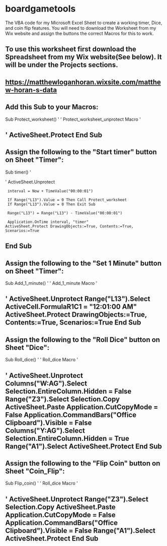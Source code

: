 # boardgametools
The VBA code for my Microsoft Excel Sheet to create a working timer, Dice, and coin flip features. You will need to download the Worksheet from my Wix website and assign the buttons the correct Macros for this to work.

To use this worksheet first download the Spreadsheet from my Wix website(See below). It will be under the Projects sections.
-------------------------------------------------------------------------------------------------------------------------------------------------------------------
https://matthewloganhoran.wixsite.com/matthew-horan-s-data
-------------------------------------------------------------------------------------------------------------------------------------------------------------------
Add this Sub to your Macros:
-------------------------------------------------------------------------------------------------------------------------------------------------------------------
Sub Protect_worksheet()
'
' Protect_worksheet_unprotect Macro
'

'
ActiveSheet.Protect
End Sub
-------------------------------------------------------------------------------------------------------------------------------------------------------------------
Assign the following to the "Start timer" button on Sheet "Timer":
-------------------------------------------------------------------------------------------------------------------------------------------------------------------
 Sub timer()
'

'
    ActiveSheet.Unprotect
   
     interval = Now + TimeValue("00:00:01")

     If Range("L13").Value = 0 Then Call Protect_worksheet
     If Range("L13").Value = 0 Then Exit Sub

     Range("L13") = Range("L13") - TimeValue("00:00:01")

     Application.OnTime interval, "timer"
    ActiveSheet.Protect DrawingObjects:=True, Contents:=True, Scenarios:=True
    
 End Sub
-------------------------------------------------------------------------------------------------------------------------------------------------------------------
Assign the following to the "Set 1 Minute" button on Sheet "Timer":
-------------------------------------------------------------------------------------------------------------------------------------------------------------------
Sub Add_1_minute()
'
' Add_1_minute Macro
'

'
   ActiveSheet.Unprotect
    Range("L13").Select
    ActiveCell.FormulaR1C1 = "12:01:00 AM"
    ActiveSheet.Protect DrawingObjects:=True, Contents:=True, Scenarios:=True
End Sub
-------------------------------------------------------------------------------------------------------------------------------------------------------------------
Assign the following to the "Roll Dice" button on Sheet "Dice":
-------------------------------------------------------------------------------------------------------------------------------------------------------------------
Sub Roll_dice()
'
' Roll_dice Macro
'

'
    ActiveSheet.Unprotect
    Columns("W:AG").Select
    Selection.EntireColumn.Hidden = False
    Range("Z3").Select
    Selection.Copy
    ActiveSheet.Paste
    Application.CutCopyMode = False
    Application.CommandBars("Office Clipboard").Visible = False
    Columns("Y:AG").Select
    Selection.EntireColumn.Hidden = True
    Range("A1").Select
    ActiveSheet.Protect
End Sub
-------------------------------------------------------------------------------------------------------------------------------------------------------------------
Assign the following to the "Flip Coin" button on Sheet "Coin_Flip":
-------------------------------------------------------------------------------------------------------------------------------------------------------------------
Sub Flip_coin()
'
' Roll_dice Macro
'

'
    ActiveSheet.Unprotect
    Range("Z3").Select
    Selection.Copy
    ActiveSheet.Paste
    Application.CutCopyMode = False
    Application.CommandBars("Office Clipboard").Visible = False
    Range("A1").Select
    ActiveSheet.Protect
End Sub
-------------------------------------------------------------------------------------------------------------------------------------------------------------------
